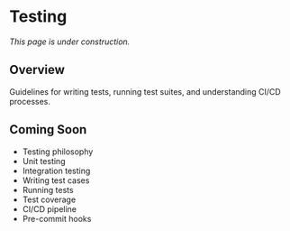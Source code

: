 # Testing

*This page is under construction.*

<!-- TODO: Add testing guide -->

## Overview

Guidelines for writing tests, running test suites, and understanding CI/CD processes.

## Coming Soon

- Testing philosophy
- Unit testing
- Integration testing
- Writing test cases
- Running tests
- Test coverage
- CI/CD pipeline
- Pre-commit hooks
